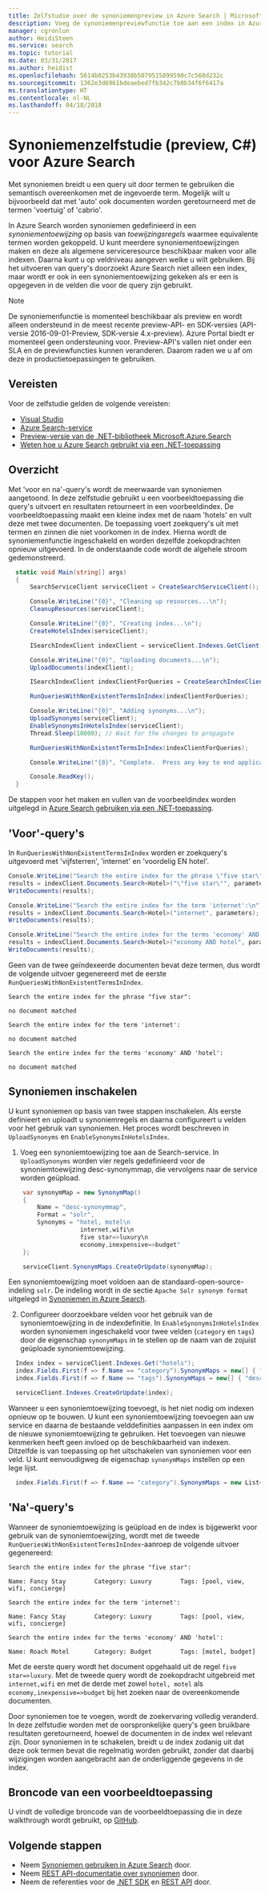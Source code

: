 ```yaml
---
title: Zelfstudie over de synoniemenpreview in Azure Search | Microsoft Docs
description: Voeg de synoniemenpreviewfunctie toe aan een index in Azure Search.
manager: cgronlun
author: HeidiSteen
ms.service: search
ms.topic: tutorial
ms.date: 03/31/2017
ms.author: heidist
ms.openlocfilehash: 5614b0253b43938b5079515899590c7c560d232c
ms.sourcegitcommit: 1362e3d6961bdeaebed7fb342c7b0b34f6f6417a
ms.translationtype: HT
ms.contentlocale: nl-NL
ms.lasthandoff: 04/18/2018
---
```

# <a name="synonym-preview-c-tutorial-for-azure-search"></a>Synoniemenzelfstudie (preview, C#) voor Azure Search

Met synoniemen breidt u een query uit door termen te gebruiken die semantisch overeenkomen met de ingevoerde term. Mogelijk wilt u bijvoorbeeld dat met 'auto' ook documenten worden geretourneerd met de termen 'voertuig' of 'cabrio'.

In Azure Search worden synoniemen gedefinieerd in een *synoniementoewijzing* op basis van *toewijzingsregels* waarmee equivalente termen worden gekoppeld. U kunt meerdere synoniementoewijzingen maken en deze als algemene serviceresource beschikbaar maken voor alle indexen. Daarna kunt u op veldniveau aangeven welke u wilt gebruiken. Bij het uitvoeren van query's doorzoekt Azure Search niet alleen een index, maar wordt er ook in een synoniementoewijzing gekeken als er een is opgegeven in de velden die voor de query zijn gebruikt.

> [!NOTE]
> De synoniemenfunctie is momenteel beschikbaar als preview en wordt alleen ondersteund in de meest recente preview-API- en SDK-versies (API-versie 2016-09-01-Preview, SDK-versie 4.x-preview). Azure Portal biedt er momenteel geen ondersteuning voor. Preview-API's vallen niet onder een SLA en de previewfuncties kunnen veranderen. Daarom raden we u af om deze in productietoepassingen te gebruiken.

## <a name="prerequisites"></a>Vereisten

Voor de zelfstudie gelden de volgende vereisten:

* [Visual Studio](https://www.visualstudio.com/downloads/)
* [Azure Search-service](search-create-service-portal.md)
* [Preview-versie van de .NET-bibliotheek Microsoft.Azure.Search](https://aka.ms/search-sdk-preview)
* [Weten hoe u Azure Search gebruikt via een .NET-toepassing](https://docs.microsoft.com/azure/search/search-howto-dotnet-sdk)

## <a name="overview"></a>Overzicht

Met 'voor en na'-query's wordt de meerwaarde van synoniemen aangetoond. In deze zelfstudie gebruikt u een voorbeeldtoepassing die query's uitvoert en resultaten retourneert in een voorbeeldindex. De voorbeeldtoepassing maakt een kleine index met de naam 'hotels' en vult deze met twee documenten. De toepassing voert zoekquery's uit met termen en zinnen die niet voorkomen in de index. Hierna wordt de synoniemenfunctie ingeschakeld en worden dezelfde zoekopdrachten opnieuw uitgevoerd. In de onderstaande code wordt de algehele stroom gedemonstreerd.

```csharp
  static void Main(string[] args)
  {
      SearchServiceClient serviceClient = CreateSearchServiceClient();

      Console.WriteLine("{0}", "Cleaning up resources...\n");
      CleanupResources(serviceClient);

      Console.WriteLine("{0}", "Creating index...\n");
      CreateHotelsIndex(serviceClient);

      ISearchIndexClient indexClient = serviceClient.Indexes.GetClient("hotels");

      Console.WriteLine("{0}", "Uploading documents...\n");
      UploadDocuments(indexClient);

      ISearchIndexClient indexClientForQueries = CreateSearchIndexClient();

      RunQueriesWithNonExistentTermsInIndex(indexClientForQueries);

      Console.WriteLine("{0}", "Adding synonyms...\n");
      UploadSynonyms(serviceClient);
      EnableSynonymsInHotelsIndex(serviceClient);
      Thread.Sleep(10000); // Wait for the changes to propagate

      RunQueriesWithNonExistentTermsInIndex(indexClientForQueries);

      Console.WriteLine("{0}", "Complete.  Press any key to end application...\n");

      Console.ReadKey();
  }
```
De stappen voor het maken en vullen van de voorbeeldindex worden uitgelegd in [Azure Search gebruiken via een .NET-toepassing](https://docs.microsoft.com/azure/search/search-howto-dotnet-sdk).

## <a name="before-queries"></a>'Voor'-query's

In `RunQueriesWithNonExistentTermsInIndex` worden er zoekquery's uitgevoerd met 'vijfsterren', 'internet' en 'voordelig EN hotel'.
```csharp
Console.WriteLine("Search the entire index for the phrase \"five star\":\n");
results = indexClient.Documents.Search<Hotel>("\"five star\"", parameters);
WriteDocuments(results);

Console.WriteLine("Search the entire index for the term 'internet':\n");
results = indexClient.Documents.Search<Hotel>("internet", parameters);
WriteDocuments(results);

Console.WriteLine("Search the entire index for the terms 'economy' AND 'hotel':\n");
results = indexClient.Documents.Search<Hotel>("economy AND hotel", parameters);
WriteDocuments(results);
```
Geen van de twee geïndexeerde documenten bevat deze termen, dus wordt de volgende uitvoer gegenereerd met de eerste `RunQueriesWithNonExistentTermsInIndex`.
~~~
Search the entire index for the phrase "five star":

no document matched

Search the entire index for the term 'internet':

no document matched

Search the entire index for the terms 'economy' AND 'hotel':

no document matched
~~~

## <a name="enable-synonyms"></a>Synoniemen inschakelen

U kunt synoniemen op basis van twee stappen inschakelen. Als eerste definieert en uploadt u synoniemregels en daarna configureert u velden voor het gebruik van synoniemen. Het proces wordt beschreven in `UploadSynonyms` en `EnableSynonymsInHotelsIndex`.

1. Voeg een synoniemtoewijzing toe aan de Search-service. In `UploadSynonyms` worden vier regels gedefinieerd voor de synoniemtoewijzing desc-synonymmap, die vervolgens naar de service worden geüpload.
```csharp
    var synonymMap = new SynonymMap()
    {
        Name = "desc-synonymmap",
        Format = "solr",
        Synonyms = "hotel, motel\n
                    internet,wifi\n
                    five star=>luxury\n
                    economy,inexpensive=>budget"
    };

    serviceClient.SynonymMaps.CreateOrUpdate(synonymMap);
```
Een synoniemtoewijzing moet voldoen aan de standaard-open-source-indeling `solr`. De indeling wordt in de sectie `Apache Solr synonym format` uitgelegd in [Synoniemen in Azure Search](search-synonyms.md).

2. Configureer doorzoekbare velden voor het gebruik van de synoniemtoewijzing in de indexdefinitie. In `EnableSynonymsInHotelsIndex` worden synoniemen ingeschakeld voor twee velden (`category` en `tags`) door de eigenschap `synonymMaps` in te stellen op de naam van de zojuist geüploade synoniemtoewijzing.
```csharp
  Index index = serviceClient.Indexes.Get("hotels");
  index.Fields.First(f => f.Name == "category").SynonymMaps = new[] { "desc-synonymmap" };
  index.Fields.First(f => f.Name == "tags").SynonymMaps = new[] { "desc-synonymmap" };

  serviceClient.Indexes.CreateOrUpdate(index);
```
Wanneer u een synoniemtoewijzing toevoegt, is het niet nodig om indexen opnieuw op te bouwen. U kunt een synoniemtoewijzing toevoegen aan uw service en daarna de bestaande velddefinities aanpassen in een index om de nieuwe synoniemtoewijzing te gebruiken. Het toevoegen van nieuwe kenmerken heeft geen invloed op de beschikbaarheid van indexen. Ditzelfde is van toepassing op het uitschakelen van synoniemen voor een veld. U kunt eenvoudigweg de eigenschap `synonymMaps` instellen op een lege lijst.
```csharp
  index.Fields.First(f => f.Name == "category").SynonymMaps = new List<string>();
```

## <a name="after-queries"></a>'Na'-query's

Wanneer de synoniemtoewijzing is geüpload en de index is bijgewerkt voor gebruik van de synoniemtoewijzing, wordt met de tweede `RunQueriesWithNonExistentTermsInIndex`-aanroep de volgende uitvoer gegenereerd:

~~~
Search the entire index for the phrase "five star":

Name: Fancy Stay        Category: Luxury        Tags: [pool, view, wifi, concierge]

Search the entire index for the term 'internet':

Name: Fancy Stay        Category: Luxury        Tags: [pool, view, wifi, concierge]

Search the entire index for the terms 'economy' AND 'hotel':

Name: Roach Motel       Category: Budget        Tags: [motel, budget]
~~~
Met de eerste query wordt het document opgehaald uit de regel `five star=>luxury`. Met de tweede query wordt de zoekopdracht uitgebreid met `internet,wifi` en met de derde met zowel `hotel, motel` als `economy,inexpensive=>budget` bij het zoeken naar de overeenkomende documenten.

Door synoniemen toe te voegen, wordt de zoekervaring volledig veranderd. In deze zelfstudie worden met de oorspronkelijke query's geen bruikbare resultaten geretourneerd, hoewel de documenten in de index wel relevant zijn. Door synoniemen in te schakelen, breidt u de index zodanig uit dat deze ook termen bevat die regelmatig worden gebruikt, zonder dat daarbij wijzigingen worden aangebracht aan de onderliggende gegevens in de index.

## <a name="sample-application-source-code"></a>Broncode van een voorbeeldtoepassing
U vindt de volledige broncode van de voorbeeldtoepassing die in deze walkthrough wordt gebruikt, op [GitHub](https://github.com/Azure-Samples/search-dotnet-getting-started/tree/master/DotNetHowToSynonyms).

## <a name="next-steps"></a>Volgende stappen

* Neem [Synoniemen gebruiken in Azure Search](search-synonyms.md) door.
* Neem [REST API-documentatie over synoniemen](https://aka.ms/rgm6rq) door.
* Neem de referenties voor de [.NET SDK](https://docs.microsoft.com/dotnet/api/microsoft.azure.search) en [REST API](https://docs.microsoft.com/rest/api/searchservice/) door.
